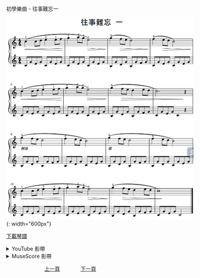 ﻿---
keywords: 初學樂曲 - 往事難忘一
---
初學樂曲 - 往事難忘一

![往事難忘一](/assets/Piano/B-往事難忘一.png){: width="600px"}

<a href="/assets/Piano/B-往事難忘一.pdf" target="_blank">下載琴譜</a>

<details>
  <summary>YouTube 影帶</summary>
<ol>
<iframe width="560" height="315" src="https://www.youtube.com/embed/nywYm5wpY5s" title="山上音樂家 2" frameborder="0" allow="accelerometer; autoplay; clipboard-write; encrypted-media; gyroscope; picture-in-picture; web-share" allowfullscreen></iframe>
</ol>
</details>

<details>
  <summary>MuseScore 影帶</summary>
<ol>
<a href="https://musescore.com/user/65457238/scores/12212395?share=copy_link" target="_blank">Open to Play</a>
</ol>
</details>



&nbsp;&nbsp;&nbsp;&nbsp;&nbsp;&nbsp;&nbsp;&nbsp;&nbsp;&nbsp;&nbsp;&nbsp;
&nbsp;&nbsp;&nbsp;&nbsp;&nbsp;&nbsp;&nbsp;&nbsp;&nbsp;&nbsp;&nbsp;&nbsp;
[上一頁](B-B-喀什喀爾舞曲)
&nbsp;&nbsp;&nbsp;&nbsp;&nbsp;&nbsp;&nbsp;&nbsp;&nbsp;&nbsp;&nbsp;&nbsp;
[下一頁](B-往事難忘二)

<!-- Google tag (gtag.js) -->
<script async src="https://www.googletagmanager.com/gtag/js?id=G-SK366WCHW3"></script>
<script>
  window.dataLayer = window.dataLayer || [];
  function gtag(){dataLayer.push(arguments);}
  gtag('js', new Date());

  gtag('config', 'G-SK366WCHW3');
</script>







